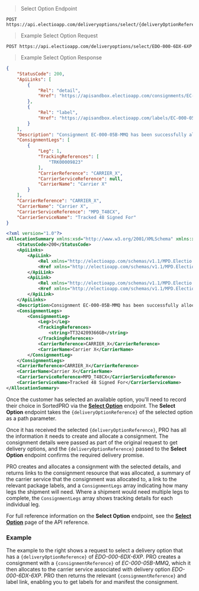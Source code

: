 > Select Option Endpoint

```
POST https://api.electioapp.com/deliveryoptions/select/{deliveryOptionReference}
```

> Example Select Option Request
```
POST https://api.electioapp.com/deliveryoptions/select/EDO-000-6DX-6XP
```

> Example Select Option Response
```json
{
    "StatusCode": 200,
    "ApiLinks": [
        {
            "Rel": "detail",
            "Href": "https://apisandbox.electioapp.com/consignments/EC-000-05B-MMQ"
        },
        {
            "Rel": "label",
            "Href": "https://apisandbox.electioapp.com/labels/EC-000-05B-MMQ"
        }
    ],
    "Description": "Consignment EC-000-05B-MMQ has been successfully allocated with Carrier X Tracked 48 Signed For for shipping on 17/06/2019 00:00:00 +00:00",
    "ConsignmentLegs": [
        {
            "Leg": 1,
            "TrackingReferences": [
                "TRK00009823"
            ],
            "CarrierReference": "CARRIER_X",
            "CarrierServiceReference": null,
            "CarrierName": "Carrier X"
        }
    ],
    "CarrierReference": "CARRIER_X",
    "CarrierName": "Carrier X",
    "CarrierServiceReference": "MPD_T48CX",
    "CarrierServiceName": "Tracked 48 Signed For"
}
```

```xml
<?xml version="1.0"?>
<AllocationSummary xmlns:xsd="http://www.w3.org/2001/XMLSchema" xmlns:xsi="http://www.w3.org/2001/XMLSchema-instance" xmlns="http://electioapp.com/schemas/v1.1/MPD.Electio.SDK.DataTypes.Consignments">
    <StatusCode>200</StatusCode>
    <ApiLinks>
        <ApiLink>
            <Rel xmlns="http://electioapp.com/schemas/v1.1/MPD.Electio.SDK.DataTypes.Common">detail</Rel>
            <Href xmlns="http://electioapp.com/schemas/v1.1/MPD.Electio.SDK.DataTypes.Common">https://apisandbox.electioapp.com/consignments/EC-000-05B-MMQ</Href>
        </ApiLink>
        <ApiLink>
            <Rel xmlns="http://electioapp.com/schemas/v1.1/MPD.Electio.SDK.DataTypes.Common">label</Rel>
            <Href xmlns="http://electioapp.com/schemas/v1.1/MPD.Electio.SDK.DataTypes.Common">https://apisandbox.electioapp.com/labels/EC-000-05B-MMQ</Href>
        </ApiLink>
    </ApiLinks>
    <Description>Consignment EC-000-05B-MMQ has been successfully allocated with Carrier X Tracked 48 Signed For for shipping on 17/06/2019 00:00:00 +00:00</Description>
    <ConsignmentLegs>
        <ConsignmentLeg>
            <Leg>1</Leg>
            <TrackingReferences>
                <string>TT324209366GB</string>
            </TrackingReferences>
            <CarrierReference>CARRIER_X</CarrierReference>
            <CarrierName>Carrier X</CarrierName>
        </ConsignmentLeg>
    </ConsignmentLegs>
    <CarrierReference>CARRIER_X</CarrierReference>
    <CarrierName>Carrier X</CarrierName>
    <CarrierServiceReference>MPD_T48CX</CarrierServiceReference>
    <CarrierServiceName>Tracked 48 Signed For</CarrierServiceName>
</AllocationSummary>
```

Once the customer has selected an available option, you'll need to record their choice in SortedPRO via the **[Select Option](https://docs.electioapp.com/#/api/SelectOption)** endpoint. The **Select Option** endpoint takes the `{deliveryOptionReference}` of the selected option as a path parameter.

Once it has received the selected `{deliveryOptionReference}`, PRO has all the information it needs to create and allocate a consignment. The consignment details were passed as part of the original request to get delivery options, and the `{deliveryOptionReference}` passed to the **Select Option** endpoint confirms the required delivery promise.

PRO creates and allocates a consignment with the selected details, and returns links to the consignment resource that was allocated, a summary of the carrier service that the consignment was allocated to, a link to the relevant package labels, and a `ConsignmentLegs` array indicating how many legs the shipment will need. Where a shipment would need multiple legs to complete, the `ConsignmentLegs` array shows tracking details for each individual leg.

<aside class="note">
  For full reference information on the <strong>Select Option</strong> endpoint, see the <strong><a href="https://docs.electioapp.com/#/api/SelectOption">Select Option</a></strong> page of the API reference.
</aside>

### Example

The example to the right shows a request to select a delivery option that has a `{deliveryOptionReference}` of _EDO-000-6DX-6XP_. PRO creates a consignment with a `{consignmentReference}` of _EC-000-05B-MMQ_, which it then  allocates to the carrier service associated with delivery option _EDO-000-6DX-6XP_. PRO then returns the relevant `{consignmentReference}` and label link, enabling you to get labels for and manifest the consignment.